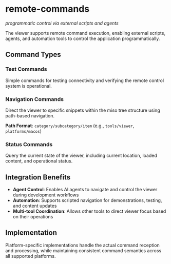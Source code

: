 # remote-commands
*programmatic control via external scripts and agents*

The viewer supports remote command execution, enabling external scripts, agents, and automation tools to control the application programmatically.

## Command Types

### Test Commands
Simple commands for testing connectivity and verifying the remote control system is operational.

### Navigation Commands  
Direct the viewer to specific snippets within the miso tree structure using path-based navigation.

**Path Format**: `category/subcategory/item` (e.g., `tools/viewer`, `platforms/macos`)

### Status Commands
Query the current state of the viewer, including current location, loaded content, and operational status.

## Integration Benefits
- **Agent Control**: Enables AI agents to navigate and control the viewer during development workflows
- **Automation**: Supports scripted navigation for demonstrations, testing, and content updates
- **Multi-tool Coordination**: Allows other tools to direct viewer focus based on their operations

## Implementation
Platform-specific implementations handle the actual command reception and processing, while maintaining consistent command semantics across all supported platforms.
